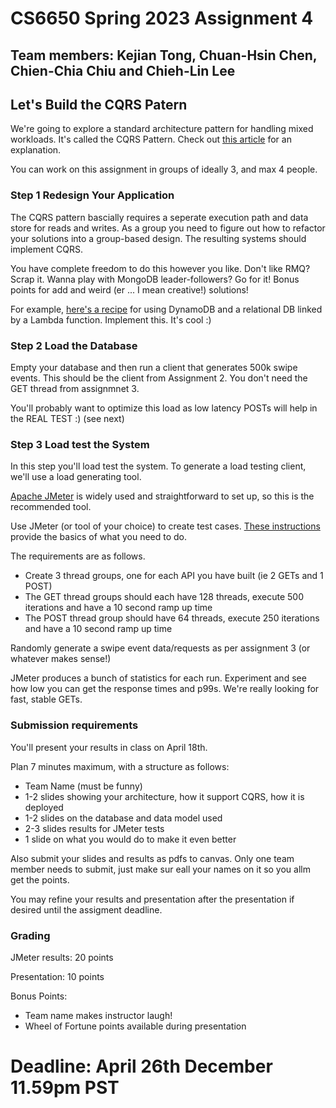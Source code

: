 # CS6650 Spring 2023  Assignment 4

## Team members: Kejian Tong, Chuan-Hsin Chen, Chien-Chia Chiu and Chieh-Lin Lee
## Let's Build the CQRS Patern

We're going to explore a standard architecture pattern for handling mixed workloads. It's called the CQRS Pattern. Check out [this article](https://blog.bitsrc.io/how-i-redesigned-the-backend-to-quickly-handle-millions-of-reads-and-writes-58cfe989e6f8) for an explanation. 

You can work on this assignment in groups of ideally 3, and max 4 people. 

### Step 1 Redesign Your Application

The CQRS pattern bascially requires a seperate execution path and data store for reads and writes. As a group you need to figure out how to refactor your solutions into a group-based design.
The resulting systems should implement CQRS. 

You have complete freedom to do this however you like. Don't like RMQ? Scrap it. Wanna play with MongoDB leader-followers? Go for it! Bonus points for add and weird (er ... I mean creative!) solutions!

For example, [here's a recipe](https://docs.aws.amazon.com/prescriptive-guidance/latest/modernization-data-persistence/cqrs-pattern.html) for using DynamoDB and a relational DB linked by a Lambda function. Implement this. It's cool :)
### Step 2 Load the Database

Empty your database and then run a client that generates 500k swipe events. This should be the client from Assignment 2. You don't need the GET thread from assignmnet 3.

You'll probably want to optimize this load as low latency POSTs will help in the REAL TEST  :) (see next)

### Step 3 Load test the System

In this step you'll load test the system. To generate a load testing client, we'll use a load generating tool.

[Apache JMeter](https://jmeter.apache.org/) is widely used and straightforward to set up, so this is the recommended tool.

Use JMeter (or tool of your choice) to create test cases. [These instructions](https://jmeter.apache.org/usermanual/build-web-test-plan.html) provide the basics of what you need to do.

The requirements are as follows. 

* Create 3 thread groups, one for each API you have built (ie 2 GETs and 1 POST)
* The GET thread groups should each have 128 threads, execute 500 iterations and have a 10 second ramp up time
* The POST thread group should have 64 threads, execute 250 iterations and have a 10 second ramp up time

Randomly generate a swipe event data/requests as per assignment 3 (or whatever makes sense!)

JMeter produces a bunch of statistics for each run. Experiment and see how low you can get the response times and p99s. We're really looking for fast, stable GETs.

### Submission requirements

You'll present your results in class on April 18th. 

Plan 7 minutes maximum, with a structure as follows:

* Team Name (must be funny)
* 1-2 slides showing your architecture, how it support CQRS, how it is deployed
* 1-2 slides on the database and data model used
* 2-3 slides results for JMeter tests
* 1 slide on what you would do to make it even better

Also submit your slides and results as pdfs to canvas. Only one team member needs to submit, just make sur eall your names on it so you allm get the points. 

You may refine your results and presentation after the presentation if desired until the assigment deadline.

### Grading

JMeter results: 20 points

Presentation: 10 points

Bonus Points: 
* Team name makes instructor laugh!
* Wheel of Fortune points available during presentation

# Deadline: April 26th  December 11.59pm PST
